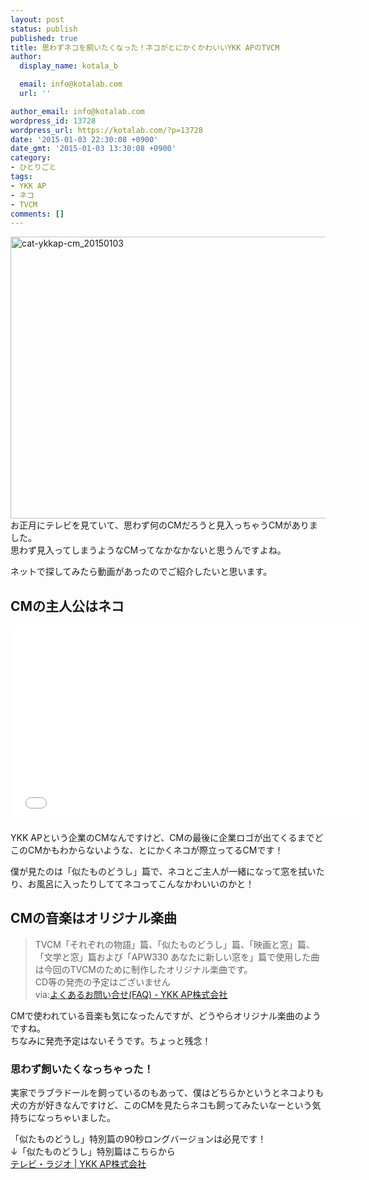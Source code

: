 ```yaml
---
layout: post
status: publish
published: true
title: 思わずネコを飼いたくなった！ネコがとにかくかわいいYKK APのTVCM
author:
  display_name: kotala_b

  email: info@kotalab.com
  url: ''

author_email: info@kotalab.com
wordpress_id: 13728
wordpress_url: https://kotalab.com/?p=13728
date: '2015-01-03 22:30:08 +0900'
date_gmt: '2015-01-03 13:30:08 +0900'
category:
- ひとりごと
tags:
- YKK AP
- ネコ
- TVCM
comments: []
---
```

<p><img src="https://kotalab.com/wp-content/uploads/cat-ykkap-cm_20150103-780x451.jpg" alt="cat-ykkap-cm_20150103" width="780" height="451" class="aligncenter size-large wp-image-13731" /><br />
お正月にテレビを見ていて、思わず何のCMだろうと見入っちゃうCMがありました。<br />
思わず見入ってしまうようなCMってなかなかないと思うんですよね。</p>
<p>ネットで探してみたら動画があったのでご紹介したいと思います。<br />
<!--more--></p>
<h2>CMの主人公はネコ</h2>
<div class="video-container"><iframe width="560" height="315" src="//www.youtube.com/embed/N6O_alvDYkg" frameborder="0" allowfullscreen></iframe></div>
<p>YKK APという企業のCMなんですけど、CMの最後に企業ロゴが出てくるまでどこのCMかもわからないような、とにかくネコが際立ってるCMです！</p>
<p>僕が見たのは「似たものどうし」篇で、ネコとご主人が一緒になって窓を拭いたり、お風呂に入ったりしててネコってこんなかわいいのかと！</p>
<h2>CMの音楽はオリジナル楽曲</h2>
<blockquote><p>TVCM「それぞれの物語」篇、「似たものどうし」篇、「映画と窓」篇、「文学と窓」篇および「APW330 あなたに新しい窓を」篇で使用した曲は今回のTVCMのために制作したオリジナル楽曲です。<br />
CD等の発売の予定はございません<br />
via:<a href="http://faq.ykkap.co.jp/faq_detail.html?id=1017&category=815" target="_blank">よくあるお問い合せ(FAQ) - YKK AP株式会社</a><a href="https://b.hatena.ne.jp/entry/http://faq.ykkap.co.jp/faq_detail.html?id=1017&category=815" target="_blank"><img border="0" src="https://b.hatena.ne.jp/entry/image/http://faq.ykkap.co.jp/faq_detail.html?id=1017&category=815" alt="" /></a></p></blockquote>
<p>CMで使われている音楽も気になったんですが、どうやらオリジナル楽曲のようですね。<br />
ちなみに発売予定はないそうです。ちょっと残念！</p>
<h3>思わず飼いたくなっちゃった！</h3>
<p>実家でラブラドールを飼っているのもあって、僕はどちらかというとネコよりも犬の方が好きなんですけど、このCMを見たらネコも飼ってみたいなーという気持ちになっちゃいました。</p>
<p>「似たものどうし」特別篇の90秒ロングバージョンは必見です！<br />
&darr;「似たものどうし」特別篇はこちらから<br />
<a href="http://www.ykkap.co.jp/company/ad/tv_radio.asp" target="_blank">テレビ・ラジオ | YKK AP株式会社</a><a href="https://b.hatena.ne.jp/entry/http://www.ykkap.co.jp/company/ad/tv_radio.asp" target="_blank"><img border="0" src="https://b.hatena.ne.jp/entry/image/http://www.ykkap.co.jp/company/ad/tv_radio.asp" alt="" /></a></p>
